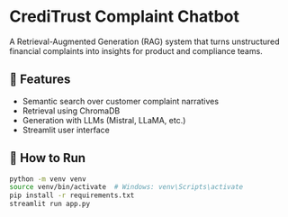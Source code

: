 # CrediTrust Complaint Chatbot

A Retrieval-Augmented Generation (RAG) system that turns unstructured financial complaints into insights for product and compliance teams.

## 💼 Features
- Semantic search over customer complaint narratives
- Retrieval using ChromaDB
- Generation with LLMs (Mistral, LLaMA, etc.)
- Streamlit user interface

## 🚀 How to Run
```bash
python -m venv venv
source venv/bin/activate  # Windows: venv\Scripts\activate
pip install -r requirements.txt
streamlit run app.py